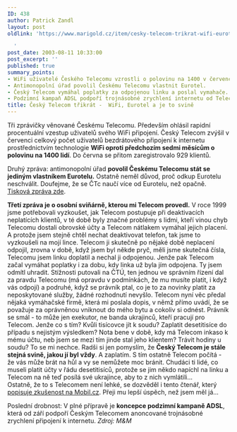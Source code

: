 ```yaml
---
ID: 438
author: Patrick Zandl
layout: post
oldlink: 'https://www.marigold.cz/item/cesky-telecom-trikrat-wifi-eurotel-a-je-to-svine

  '
post_date: 2003-08-11 10:33:00
post_excerpt: ''
published: true
summary_points:
- WiFi uživatelé Českého Telecomu vzrostli o polovinu na 1400 v červenci.
- Antimonopolní úřad povolil Českému Telecomu vlastnit Eurotel.
- Český Telecom vymáhal poplatky za odpojenou linku a poslal vymahače.
- Podzimní kampaň ADSL podpoří trojnásobné zrychlení internetu od Telecomu.
title: Český Telecom třikrát -  WiFi, Eurotel a je to svině
---
```


<p>
Tři zprávičky věnované Českému Telecomu. Především ohlásil rapidní procentuální vzestup uživatelů svého WiFi připojení. Český Telecom zvýšil v červenci celkový počet uživatelů bezdrátového připojení k internetu prostřednictvím technologie <STRONG>WiFi oproti předchozím sedmi měsícům o polovinu na 1400 lidí</STRONG>. Do června se přitom zaregistrovalo 929 klientů. </p>

<p>
Druhý zpráva: antimonopolní úřad <STRONG>povolil Českému Telecomu stát se jediným vlastníkem Eurotelu.</STRONG> Ostatně neměl důvod, proč odkup Eurotelu neschválit. Doufejme, že se ČTc naučí více od Eurotelu, než opačně. <A href="http://www.ceskytelecom.cz/infocentrum/tiskove_centrum/tiskove_zpravy/clanek.php?tz=08082003_1" target=_blank>Tisková zpráva zde</A>.</p>

<p>
<STRONG>Třetí zpráva je o osobní sviňárně, kterou mi Telecom provedl.</STRONG>&#160;V roce 1999 jsme potřebovali vyzkoušet, jak Telecom postupuje při deaktivacích neplatících klientů, v té době byly značné problémy s lidmi, kteří vinou chyb Telecomu dostali obrovské účty a Telecom nátlakem vymáhal jejich placení. A protože jsem stejně chtěl nechat deaktivovat telefon, tak jsme to vyzkoušeli na mojí lince. Telecom ji skutečně po nějaké době neplacení odpojil, zrovna v době, když jsem byl někde pryč, měli jsme skutečná čísla, Telecomu jsem linku doplatil a nechal ji odpojenou. Jenže pak Telecom začal vymáhat poplatky i za dobu, kdy linka už byla jím odpojena. Ty jsem odmítl uhradit. Stížnosti putovali na ČTÚ, ten jednou ve správním řízení dal za pravdu Telecomu (má opravdu v podmínkách, že mu musíte platit, i když vás odpojí) a podruhé, když se právník ptal, co je to za novinky platit za neposkytované služby, žádné rozhodnutí nevyšlo. Telecom nyní věc předal nějaká vymáhačské firmě, která mi poslala dopis, v němž přímo uvádí, že se považuje za oprávněnou vniknout do mého bytu a cokoliv si odnést. Právník se smál - to může jen exekutor, ne banda ukrajinců, kteří pracují pro Telecom. Jenže co s tím? Kvůli tisícovce jít k soudu? Zaplatit desetitisíce do případu s nejistým výsledkem? Nota bene v době, kdy má Telecom inkaso k mému účtu, neb jsem se mezi tím jinde stal jeho klientem? Trávit hodiny u soudu? To se mi nechce. Radši si jen pomyslím, že <STRONG>Český Telecom je stále stejná svině, jakou jí byl vždy</STRONG>. A zaplatím. S tím ostatně Telecom počítá - že vás může brát na hůl a vy se nemůžete moc bránit. Chudáci ti lidé, co museli platit účty v řádu desetitisíců, protože se jim někdo napíchl na linku a Telecom na ně teď posílá své ukrajince, aby to z nich vymlátili...<BR>Ostatně, že to s Telecomem není lehké, se dozvěděl i tento čtenář, který <A href="http://mobil.idnes.cz/publicistika/telecom030810.html" target=_blank>popisuje zkušenost na Mobil.cz</A>. Přeji mu lepší úspěch, než jsem měl já...</p>

<p>
Poslední drobnost: V plné přípravě je <STRONG>koncepce podzimní kampaně ADSL</STRONG>, která od září podpoří Českým Telecomem anoncované trojnásobné zrychlení připojení k internetu. <EM>Zdroj: M&amp;M</EM></p>